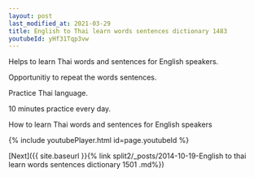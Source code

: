 ```yaml
---
layout: post
last_modified_at: 2021-03-29
title: English to Thai learn words sentences dictionary 1483 
youtubeId: yHf31Tqp3vw
---
```

 
 
Helps to learn Thai words and sentences for English speakers.

Opportunitiy to repeat the words sentences. 

Practice Thai language. 
 
10 minutes practice every day. 
 
How to learn Thai words and sentences for English speakers 
 
{% include youtubePlayer.html id=page.youtubeId %}
 
 
[Next]({{ site.baseurl }}{% link  split2/_posts/2014-10-19-English to thai learn words sentences dictionary 1501 .md%})
 

